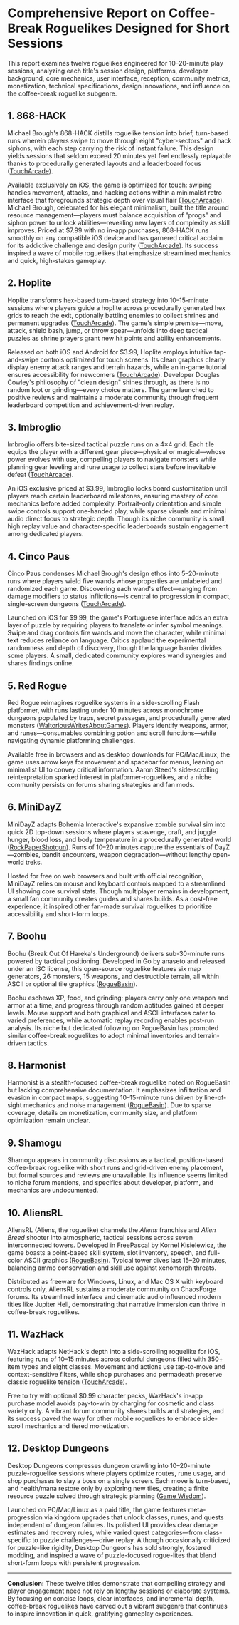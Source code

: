 # Comprehensive Report on Coffee-Break Roguelikes Designed for Short Sessions

This report examines twelve roguelikes engineered for 10–20-minute play sessions, analyzing each title's session design, platforms, developer background, core mechanics, user interface, reception, community metrics, monetization, technical specifications, design innovations, and influence on the coffee-break roguelike subgenre.

## 1. 868-HACK

Michael Brough's 868-HACK distills roguelike tension into brief, turn-based runs wherein players swipe to move through eight "cyber-sectors" and hack siphons, with each step carrying the risk of instant failure. This design yields sessions that seldom exceed 20 minutes yet feel endlessly replayable thanks to procedurally generated layouts and a leaderboard focus ([TouchArcade](https://toucharcade.com/2013/09/06/868-hack-review)).

Available exclusively on iOS, the game is optimized for touch: swiping handles movement, attacks, and hacking actions within a minimalist retro interface that foregrounds strategic depth over visual flair ([TouchArcade](https://toucharcade.com/2013/09/06/868-hack-review)). Michael Brough, celebrated for his elegant minimalism, built the title around resource management—players must balance acquisition of "progs" and siphon power to unlock abilities—revealing new layers of complexity as skill improves. Priced at $7.99 with no in-app purchases, 868-HACK runs smoothly on any compatible iOS device and has garnered critical acclaim for its addictive challenge and design purity ([TouchArcade](https://toucharcade.com/2013/09/06/868-hack-review)). Its success inspired a wave of mobile roguelikes that emphasize streamlined mechanics and quick, high-stakes gameplay.

## 2. Hoplite

Hoplite transforms hex-based turn-based strategy into 10–15-minute sessions where players guide a hoplite across procedurally generated hex grids to reach the exit, optionally battling enemies to collect shrines and permanent upgrades ([TouchArcade](https://toucharcade.com/2014/01/08/hoplite-review)). The game's simple premise—move, attack, shield bash, jump, or throw spear—unfolds into deep tactical puzzles as shrine prayers grant new hit points and ability enhancements.

Released on both iOS and Android for $3.99, Hoplite employs intuitive tap-and-swipe controls optimized for touch screens. Its clean graphics clearly display enemy attack ranges and terrain hazards, while an in-game tutorial ensures accessibility for newcomers ([TouchArcade](https://toucharcade.com/2014/01/08/hoplite-review)). Developer Douglas Cowley's philosophy of "clean design" shines through, as there is no random loot or grinding—every choice matters. The game launched to positive reviews and maintains a moderate community through frequent leaderboard competition and achievement-driven replay.

## 3. Imbroglio

Imbroglio offers bite-sized tactical puzzle runs on a 4×4 grid. Each tile equips the player with a different gear piece—physical or magical—whose power evolves with use, compelling players to navigate monsters while planning gear leveling and rune usage to collect stars before inevitable defeat ([TouchArcade](https://toucharcade.com/2016/05/27/imbroglio-review-its-quite-the-hoopla)).

An iOS exclusive priced at $3.99, Imbroglio locks board customization until players reach certain leaderboard milestones, ensuring mastery of core mechanics before added complexity. Portrait-only orientation and simple swipe controls support one-handed play, while sparse visuals and minimal audio direct focus to strategic depth. Though its niche community is small, high replay value and character-specific leaderboards sustain engagement among dedicated players.

## 4. Cinco Paus

Cinco Paus condenses Michael Brough's design ethos into 5–20-minute runs where players wield five wands whose properties are unlabeled and randomized each game. Discovering each wand's effect—ranging from damage modifiers to status inflictions—is central to progression in compact, single-screen dungeons ([TouchArcade](https://toucharcade.com/2017/12/27/cinco-paus-review)).

Launched on iOS for $9.99, the game's Portuguese interface adds an extra layer of puzzle by requiring players to translate or infer symbol meanings. Swipe and drag controls fire wands and move the character, while minimal text reduces reliance on language. Critics applaud the experimental randomness and depth of discovery, though the language barrier divides some players. A small, dedicated community explores wand synergies and shares findings online.

## 5. Red Rogue

Red Rogue reimagines roguelike systems in a side-scrolling Flash platformer, with runs lasting under 10 minutes across monochrome dungeons populated by traps, secret passages, and procedurally generated monsters ([WaltoriousWritesAboutGames](https://waltoriouswritesaboutgames.com/2012/12/14/roguelike-like-red-rogue)). Players identify weapons, armor, and runes—consumables combining potion and scroll functions—while navigating dynamic platforming challenges.

Available free in browsers and as desktop downloads for PC/Mac/Linux, the game uses arrow keys for movement and spacebar for menus, leaning on minimalist UI to convey critical information. Aaron Steed's side-scrolling reinterpretation sparked interest in platformer-roguelikes, and a niche community persists on forums sharing strategies and fan mods.

## 6. MiniDayZ

MiniDayZ adapts Bohemia Interactive's expansive zombie survival sim into quick 2D top-down sessions where players scavenge, craft, and juggle hunger, blood loss, and body temperature in a procedurally generated world ([RockPaperShotgun](https://www.rockpapershotgun.com/minidayz-free-game)). Runs of 10–20 minutes capture the essentials of DayZ—zombies, bandit encounters, weapon degradation—without lengthy open-world treks.

Hosted for free on web browsers and built with official recognition, MiniDayZ relies on mouse and keyboard controls mapped to a streamlined UI showing core survival stats. Though multiplayer remains in development, a small fan community creates guides and shares builds. As a cost-free experience, it inspired other fan-made survival roguelikes to prioritize accessibility and short-form loops.

## 7. Boohu

Boohu (Break Out Of Hareka's Underground) delivers sub-30-minute runs powered by tactical positioning. Developed in Go by anaseto and released under an ISC license, this open-source roguelike features six map generators, 26 monsters, 15 weapons, and destructible terrain, all within ASCII or optional tile graphics ([RogueBasin](https://www.roguebasin.com/index.php/Boohu)).

Boohu eschews XP, food, and grinding; players carry only one weapon and armor at a time, and progress through random aptitudes gained at deeper levels. Mouse support and both graphical and ASCII interfaces cater to varied preferences, while automatic replay recording enables post-run analysis. Its niche but dedicated following on RogueBasin has prompted similar coffee-break roguelikes to adopt minimal inventories and terrain-driven tactics.

## 8. Harmonist

Harmonist is a stealth-focused coffee-break roguelike noted on RogueBasin but lacking comprehensive documentation. It emphasizes infiltration and evasion in compact maps, suggesting 10–15-minute runs driven by line-of-sight mechanics and noise management ([RogueBasin](https://roguebasin.com/index.php/Harmonist)). Due to sparse coverage, details on monetization, community size, and platform optimization remain unclear.

## 9. Shamogu

Shamogu appears in community discussions as a tactical, position-based coffee-break roguelike with short runs and grid-driven enemy placement, but formal sources and reviews are unavailable. Its influence seems limited to niche forum mentions, and specifics about developer, platform, and mechanics are undocumented.

## 10. AliensRL

AliensRL (Aliens, the roguelike) channels the _Aliens_ franchise and _Alien Breed_ shooter into atmospheric, tactical sessions across seven interconnected towers. Developed in FreePascal by Kornel Kisielewicz, the game boasts a point-based skill system, slot inventory, speech, and full-color ASCII graphics ([RogueBasin](https://roguebasin.com/index.php/AliensRL)). Typical tower dives last 15–20 minutes, balancing ammo conservation and skill use against xenomorph threats.

Distributed as freeware for Windows, Linux, and Mac OS X with keyboard controls only, AliensRL sustains a moderate community on ChaosForge forums. Its streamlined interface and cinematic audio influenced modern titles like Jupiter Hell, demonstrating that narrative immersion can thrive in coffee-break roguelikes.

## 11. WazHack

WazHack adapts NetHack's depth into a side-scrolling roguelike for iOS, featuring runs of 10–15 minutes across colorful dungeons filled with 350+ item types and eight classes. Movement and actions use tap-to-move and context-sensitive filters, while shop purchases and permadeath preserve classic roguelike tension ([TouchArcade](https://toucharcade.com/2013/06/01/wazhack-review)).

Free to try with optional $0.99 character packs, WazHack's in-app purchase model avoids pay-to-win by charging for cosmetic and class variety only. A vibrant forum community shares builds and strategies, and its success paved the way for other mobile roguelikes to embrace side-scroll mechanics and tiered monetization.

## 12. Desktop Dungeons

Desktop Dungeons compresses dungeon crawling into 10–20-minute puzzle-roguelike sessions where players optimize routes, rune usage, and shop purchases to slay a boss on a single screen. Each move is turn-based, and health/mana restore only by exploring new tiles, creating a finite resource puzzle solved through strategic planning ([Game Wisdom](https://game-wisdom.com/analysis/desktop-dungeons)).

Launched on PC/Mac/Linux as a paid title, the game features meta-progression via kingdom upgrades that unlock classes, runes, and quests independent of dungeon failures. Its polished UI provides clear damage estimates and recovery rules, while varied quest categories—from class-specific to puzzle challenges—drive replay. Although occasionally criticized for puzzle-like rigidity, Desktop Dungeons has sold strongly, fostered modding, and inspired a wave of puzzle-focused rogue-lites that blend short-form loops with persistent progression.

---

**Conclusion:** These twelve titles demonstrate that compelling strategy and player engagement need not rely on lengthy sessions or elaborate systems. By focusing on concise loops, clear interfaces, and incremental depth, coffee-break roguelikes have carved out a vibrant subgenre that continues to inspire innovation in quick, gratifying gameplay experiences.